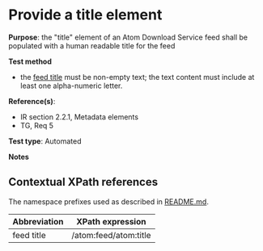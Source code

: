 # Provide a title element

**Purpose**: the "title" element of an Atom Download Service feed shall be populated with a human readable title for the feed

**Test method**

* the [feed title](#feedtitle) must be non-empty text; the text content must include at least one alpha-numeric letter.

**Reference(s)**: 

* IR section 2.2.1, Metadata elements
* TG, Req 5

**Test type**: Automated

**Notes**

## Contextual XPath references

The namespace prefixes used as described in [README.md](README.md#namespaces).

Abbreviation                                               |  XPath expression
---------------------------------------------------------- | -------------------------------------------------------------------------
feed title <a name="feedtitle"></a> | /atom:feed/atom:title
